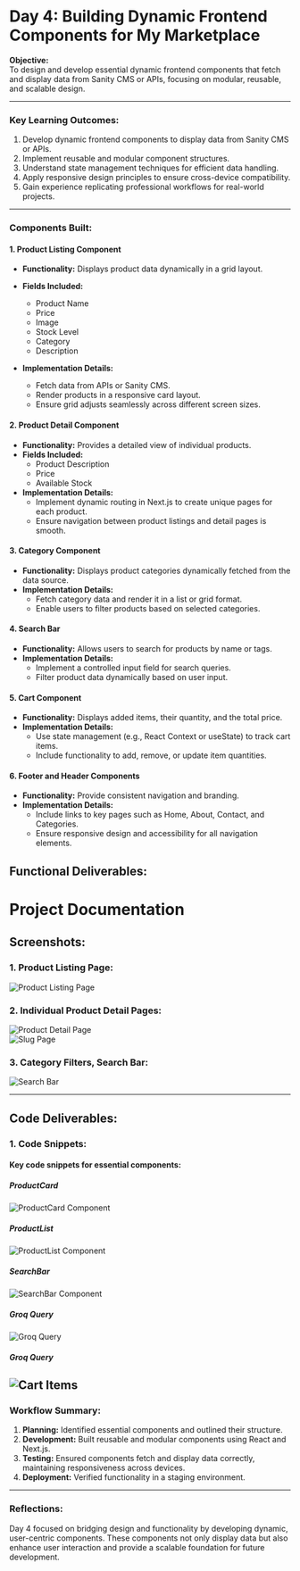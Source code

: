 # **Day 4: Building Dynamic Frontend Components for My Marketplace**

**Objective:**  
To design and develop essential dynamic frontend components that fetch and display data from Sanity CMS or APIs, focusing on modular, reusable, and scalable design.

---

### **Key Learning Outcomes:**
1. Develop dynamic frontend components to display data from Sanity CMS or APIs.
2. Implement reusable and modular component structures.
3. Understand state management techniques for efficient data handling.
4. Apply responsive design principles to ensure cross-device compatibility.
5. Gain experience replicating professional workflows for real-world projects.

---

### **Components Built:**

#### **1. Product Listing Component**
- **Functionality:** Displays product data dynamically in a grid layout.
- **Fields Included:**
  - Product Name
  - Price
  - Image
  - Stock Level
  - Category
  - Description

- **Implementation Details:**
  - Fetch data from APIs or Sanity CMS.
  - Render products in a responsive card layout.
  - Ensure grid adjusts seamlessly across different screen sizes.

#### **2. Product Detail Component**
- **Functionality:** Provides a detailed view of individual products.
- **Fields Included:**
  - Product Description
  - Price
  - Available Stock
- **Implementation Details:**
  - Implement dynamic routing in Next.js to create unique pages for each product.
  - Ensure navigation between product listings and detail pages is smooth.

#### **3. Category Component**
- **Functionality:** Displays product categories dynamically fetched from the data source.
- **Implementation Details:**
  - Fetch category data and render it in a list or grid format.
  - Enable users to filter products based on selected categories.

#### **4. Search Bar**
- **Functionality:** Allows users to search for products by name or tags.
- **Implementation Details:**
  - Implement a controlled input field for search queries.
  - Filter product data dynamically based on user input.

#### **5. Cart Component**
- **Functionality:** Displays added items, their quantity, and the total price.
- **Implementation Details:**
  - Use state management (e.g., React Context or useState) to track cart items.
  - Include functionality to add, remove, or update item quantities.

#### **6. Footer and Header Components**
- **Functionality:** Provide consistent navigation and branding.
- **Implementation Details:**
  - Include links to key pages such as Home, About, Contact, and Categories.
  - Ensure responsive design and accessibility for all navigation elements.

## **Functional Deliverables:**
# Project Documentation

## Screenshots:

### 1. Product Listing Page:
![Product Listing Page](grid.png)

### 2. Individual Product Detail Pages:
![Product Detail Page](product-detail.png)  
![Slug Page](slug.png)

### 3. Category Filters, Search Bar:
![Search Bar](search.png)

---

## Code Deliverables:

### 1. Code Snippets:

#### Key code snippets for essential components:

##### ProductCard
![ProductCard Component](product-card.png)

##### ProductList
![ProductList Component](product-page.png)

##### SearchBar
![SearchBar Component](search-bar.png)

##### Groq Query
 ![Groq Query ](query.png)

 ##### Groq Query
 ![Cart Items ](cart.png)
---

### **Workflow Summary:**
1. **Planning:** Identified essential components and outlined their structure.
2. **Development:** Built reusable and modular components using React and Next.js.
3. **Testing:** Ensured components fetch and display data correctly, maintaining responsiveness across devices.
4. **Deployment:** Verified functionality in a staging environment.

---

### **Reflections:**
Day 4 focused on bridging design and functionality by developing dynamic, user-centric components. These components not only display data but also enhance user interaction and provide a scalable foundation for future development.

